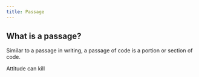 ```yaml
---
title: Passage
---
```


## What is a passage?

Similar to a passage in writing, a passage of code is a portion or section of code.

Attitude can kill

##
